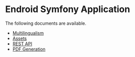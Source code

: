 # Endroid Symfony Application

The following documents are available.

- [Multilingualism](multilingualism.md)
- [Assets](assets.md)
- [REST API](rest-api.md)
- [PDF Generation](pdf-generation.md)